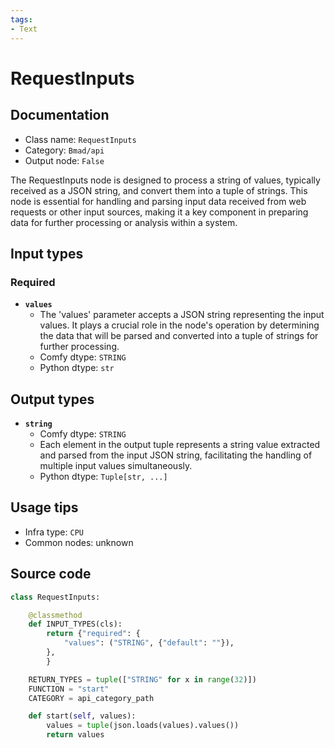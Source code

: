```yaml
---
tags:
- Text
---
```


# RequestInputs
## Documentation
- Class name: `RequestInputs`
- Category: `Bmad/api`
- Output node: `False`

The RequestInputs node is designed to process a string of values, typically received as a JSON string, and convert them into a tuple of strings. This node is essential for handling and parsing input data received from web requests or other input sources, making it a key component in preparing data for further processing or analysis within a system.
## Input types
### Required
- **`values`**
    - The 'values' parameter accepts a JSON string representing the input values. It plays a crucial role in the node's operation by determining the data that will be parsed and converted into a tuple of strings for further processing.
    - Comfy dtype: `STRING`
    - Python dtype: `str`
## Output types
- **`string`**
    - Comfy dtype: `STRING`
    - Each element in the output tuple represents a string value extracted and parsed from the input JSON string, facilitating the handling of multiple input values simultaneously.
    - Python dtype: `Tuple[str, ...]`
## Usage tips
- Infra type: `CPU`
- Common nodes: unknown


## Source code
```python
class RequestInputs:

    @classmethod
    def INPUT_TYPES(cls):
        return {"required": {
            "values": ("STRING", {"default": ""}),
        },
        }

    RETURN_TYPES = tuple(["STRING" for x in range(32)])
    FUNCTION = "start"
    CATEGORY = api_category_path

    def start(self, values):
        values = tuple(json.loads(values).values())
        return values

```
